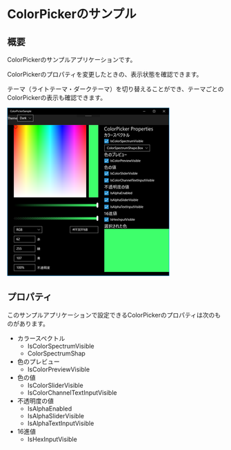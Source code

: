 # ColorPickerのサンプル

## 概要

ColorPickerのサンプルアプリケーションです。

ColorPickerのプロパティを変更したときの、表示状態を確認できます。

テーマ（ライトテーマ・ダークテーマ）を切り替えることができ、テーマごとのColorPickerの表示も確認できます。

[![](ColorPickerSample-mini.png)](ColorPickerSample.png)

## プロパティ

このサンプルアプリケーションで設定できるColorPickerのプロパティは次のものがあります。

* カラースペクトル
  * IsColorSpectrumVisible
  * ColorSpectrumShap
* 色のプレビュー
  * IsColorPreviewVisible
* 色の値
  * IsColorSliderVisible
  * IsColorChannelTextInputVisible
* 不透明度の値
  * IsAlphaEnabled
  * IsAlphaSliderVisible
  * IsAlphaTextInputVisible
* 16進値
  * IsHexInputVisible
